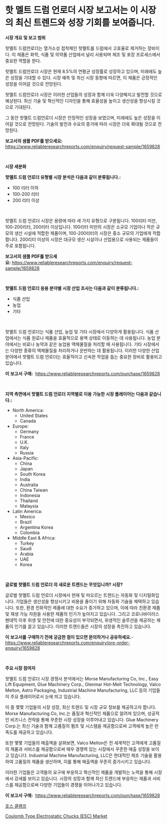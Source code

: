 <p><h1>핫 멜트 드럼 언로더 시장 보고서는 이 시장의 최신 트렌드와 성장 기회를 보여줍니다.</h1></p><p><strong>시장 개요 및 보고 범위</strong></p>
<p><p>핫멜트 드럼언로더는 열가소성 접착제인 핫멜트를 드럼에서 고효율로 제거하는 장비이다. 이 제품은 화학, 식품 및 의약품 산업에서 널리 사용되며 제조 및 포장 프로세스에서 중요한 역할을 한다.</p><p>핫멜트 드럼언로더 시장은 현재 8.5%의 연평균 성장률로 성장하고 있으며, 미래에도 높은 성장을 기대할 수 있다. 시장 예측 및 최신 시장 동향에 따르면, 이 제품은 긍정적인 성장을 이어갈 것으로 전망된다.</p><p>핫멜트 드럼언로더 시장은 이러한 산업들의 성장과 함께 더욱 다양해지고 발전할 것으로 예상된다. 최신 기술 및 혁신적인 디자인을 통해 효율성을 높이고 생산성을 향상시킬 것으로 기대된다.</p><p>그 동안 핫멜트 드럼언로더 시장은 안정적인 성장을 보였으며, 미래에도 높은 성장을 이어갈 것으로 전망된다. 기술의 발전과 수요의 증가에 따라 시장은 더욱 확대될 것으로 전망된다.</p></p>
<p><strong>보고서의 샘플 PDF를 받으세요:</strong> <a href="https://www.reliableresearchreports.com/enquiry/request-sample/1659828">https://www.reliableresearchreports.com/enquiry/request-sample/1659828</a></p>
<p>&nbsp;</p>
<p><strong>시장 세분화</strong></p>
<p><strong>핫멜트 드럼 언로더 유형별 시장 분석은 다음과 같이 분류됩니다.:</strong></p>
<p><ul><li>100 리터 이하</li><li>100-200 리터</li><li>200 리터 이상</li></ul></p>
<p>&nbsp;</p>
<p><p>핫멜트 드럼 언로더 시장은 용량에 따라 세 가지 유형으로 구분됩니다. 100리터 미만, 100-200리터, 200리터 이상입니다. 100리터 미만의 시장은 소규모 기업이나 작은 규모의 생산 시설에 적합한 제품이며, 100-200리터의 시장은 중소 규모의 기업에게 적합합니다. 200리터 이상의 시장은 대규모 생산 시설이나 산업용으로 사용되는 제품들이 주로 포함됩니다.</p></p>
<p><strong>보고서의 샘플 PDF를 받으세요:</strong>&nbsp;<a href="https://www.reliableresearchreports.com/enquiry/request-sample/1659828">https://www.reliableresearchreports.com/enquiry/request-sample/1659828</a></p>
<p>&nbsp;</p>
<p><strong> 핫멜트 드럼 언로더 응용 분야별 시장 산업 조사는 다음과 같이 분류됩니다.:</strong></p>
<p><ul><li>식품 산업</li><li>농업</li><li>기타</li></ul></p>
<p>&nbsp;</p>
<p><p>핫멜트 드럼 언로더는 식품 산업, 농업 및 기타 시장에서 다양하게 활용됩니다. 식품 산업에서는 식품 원료나 제품을 효율적으로 용액 상태로 이동하는 데 사용됩니다. 농업 분야에서는 비료나 농약과 같은 농업용 액체물질을 처리할 때 사용됩니다. 기타 시장에서는 다양한 종류의 액체물질을 처리하거나 운반하는 데 활용됩니다. 이러한 다양한 산업 분야에서 핫멜트 드럼 언로더는 효율적이고 신속한 작업을 돕는 중요한 장비로 활용되고 있습니다.</p></p>
<p><strong>이 보고서 구매:</strong>&nbsp; <a href="https://www.reliableresearchreports.com/purchase/1659828">https://www.reliableresearchreports.com/purchase/1659828</a></p>
<p>&nbsp;</p>
<p><strong>지역 측면에서 핫멜트 드럼 언로더 지역별로 이용 가능한 시장 플레이어는 다음과 같습니다.:</strong></p>
<p><ul>
    <li>
        North America:
        <ul>
            <li>United States</li>
            <li>Canada</li>
        </ul>
    </li>
    <li>
        Europe:
        <ul>
            <li>Germany</li>
            <li>France</li>
            <li>U.K.</li>
            <li>Italy</li>
            <li>Russia</li>
        </ul>
    </li>
    <li>
        Asia-Pacific:
        <ul>
            <li>China</li>
            <li>Japan</li>
            <li>South Korea</li>
            <li>India</li>
            <li>Australia</li>
            <li>China Taiwan</li>
            <li>Indonesia</li>
            <li>Thailand</li>
            <li>Malaysia</li>
        </ul>
    </li>
    <li>
        Latin America:
        <ul>
            <li>Mexico</li>
            <li>Brazil</li>
            <li>Argentina Korea</li>
            <li>Colombia</li>
        </ul>
    </li>
    <li>
        Middle East & Africa:
        <ul>
            <li>Turkey</li>
            <li>Saudi</li>
            <li>Arabia</li>
            <li>UAE</li>
            <li>Korea</li>
        </ul>
    </li>
    </ul></p>
<p>&nbsp;</p>
<p><strong>글로벌 핫멜트 드럼 언로더 의 새로운 트렌드는 무엇입니까? 시장?</strong></p>
<p><p>글로벌 핫멜트 드럼 언로더 시장에서 현재 및 떠오르는 트렌드는 자동화 및 디지털화입니다. 기업들은 생산성을 향상시키고 비용을 줄이기 위해 자동화 기술을 채택하고 있습니다. 또한, 환경 친화적인 제품에 대한 수요가 증가하고 있으며, 이에 따라 친환경 제품 및 재생 가능 자원을 사용한 제품의 인기가 높아지고 있습니다. 그리고 코로나바이러스 팬데믹 이후 위생 및 안전에 대한 중요성이 부각되면서, 위생적인 솔루션을 제공하는 제품이 인기를 끌고 있습니다. 이러한 트렌드들은 시장의 성장을 촉진하고 있습니다.</p></p>
<p><strong>이 보고서를 구매하기 전에 궁금한 점이 있으면 문의하거나 공유하세요.</strong>- <a href="https://www.reliableresearchreports.com/enquiry/pre-order-enquiry/1659828">https://www.reliableresearchreports.com/enquiry/pre-order-enquiry/1659828</a></p>
<p>&nbsp;</p>
<p><strong>주요 시장 참여자</strong></p>
<p><p>핫멜트 드럼 언로더 시장 경쟁사 분석에서는 Morse Manufacturing Co, Inc., Easy Lift Equipment, Glue Machinery Corp., Glenmar Hot-Melt Technology, Valco Melton, Astro Packaging, Industrial Machine Manufacturing, LLC 등의 기업들이 주요 플레이어로서 눈에 띄고 있습니다.</p><p>이 중 몇몇 기업들의 시장 성장, 최신 트렌드 및 시장 규모 정보를 제공하고자 합니다. Morse Manufacturing Co, Inc.는 품질과 혁신적인 제품으로 알려져 있으며, 성공적인 비즈니스 전략을 통해 꾸준한 시장 성장을 이루어내고 있습니다. Glue Machinery Corp.는 최신 기술과 함께 고품질의 펌프 및 시스템을 제공함으로써 고객에게 높은 만족도를 제공하고 있습니다.</p><p>또한 몇몇 기업들의 매출액을 살펴보면, Valco Melton은 전 세계적인 고객에게 고품질의 제품과 서비스를 제공함으로써 매우 경쟁력 있는 시장에서 꾸준한 매출 성장을 보이고 있습니다. Industrial Machine Manufacturing, LLC은 현대적인 제조 기술을 활용하여 고품질의 제품을 생산하며, 이를 통해 매출액을 꾸준히 증가시키고 있습니다.</p><p>이러한 기업들은 고객들의 요구에 부응하고 혁신적인 제품을 개발하는 노력을 통해 시장에서 강세를 보이고 있습니다. 시장의 성장과 함께 최신 트렌드에 부응하는 제품과 서비스를 제공함으로써 다양한 기업들이 경쟁을 이어나가고 있습니다.</p></p>
<p><strong>이 보고서 구매:</strong>&nbsp;&nbsp;<a href="https://www.reliableresearchreports.com/purchase/1659828">https://www.reliableresearchreports.com/purchase/1659828</a></p>
<p><p><a href="https://medium.com/@francescaove76856/%ED%98%B8%EC%8A%A4-%ED%81%B4%EB%9E%A8%ED%94%84-%EC%8B%9C%EC%9E%A5-%EC%A1%B0%EC%82%AC-%EB%B3%B4%EA%B3%A0%EC%84%9C-%EA%B7%B8-%EC%97%AD%EC%82%AC-%EB%B0%8F-2024%EB%85%84%EB%B6%80%ED%84%B0-2031%EB%85%84%EA%B9%8C%EC%A7%80%EC%9D%98-%EC%98%88%EC%B8%A1-38b56bd87b76">호스 클램프</a></p><p><a href="https://github.com/RickHolmes3/Market-Research-Report-List-4/blob/main/coulomb-type-electrostatic-chucks-esc-market.md">Coulomb Type Electrostatic Chucks (ESC) Market</a></p></p>
